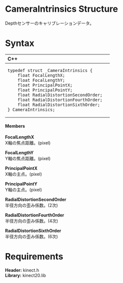 CameraIntrinsics Structure  
==========================  

Depthセンサーのキャリブレーションデータ。 <span id="syntaxSection"></span>

Syntax  
======  

<table>
<colgroup>
<col width="100%" />
</colgroup>
<thead>
<tr class="header">
<th align="left">C++</th>
</tr>
</thead>
<tbody>
<tr class="odd">
<td align="left"><pre><code>typedef struct _CameraIntrinsics {  
    float FocalLengthX;  
    float FocalLengthY;  
    float PrincipalPointX;  
    float PrincipalPointY;  
    float RadialDistortionSecondOrder;  
    float RadialDistortionFourthOrder;  
    float RadialDistortionSixthOrder;  
} CameraIntrinsics;</code></pre></td>
</tr>
</tbody>
</table>

<span id="ID4EG"></span>
#### Members  

**FocalLengthX**    
X軸の焦点距離。(pixel)  

**FocalLengthY**    
Y軸の焦点距離。(pixel)  

**PrincipalPointX**    
X軸の主点。(pixel)  

**PrincipalPointY**    
Y軸の主点。(pixel)  

**RadialDistortionSecondOrder**    
半径方向の歪み係数。(2次)  

**RadialDistortionFourthOrder**    
半径方向の歪み係数。(4次)  

**RadialDistortionSixthOrder**    
半径方向の歪み係数。(6次)  

<span id="requirements"></span>

Requirements  
============  

**Header:** kinect.h  
**Library:** kinect20.lib  



<!--Please do not edit the data in the comment block below.-->
<!--
TOCTitle : CameraIntrinsics Structure
RLTitle : CameraIntrinsics Structure
KeywordK : CameraIntrinsics structure
KeywordF : CameraIntrinsics
KeywordF : Microsoft.Kinect.kinect.CameraIntrinsics
KeywordA : T:Microsoft.Kinect.kinect.CameraIntrinsics
AssetID : T:Microsoft.Kinect.kinect.CameraIntrinsics
Locale : en-us
CommunityContent : 1
APIType : Managed
APILocation : 
APIName : Microsoft.Kinect.kinect.CameraIntrinsics
TargetOS : Windows
TopicType : kbSyntax
DevLang : C++
DocSet : K4Wv2
ProjType : K4Wv2Proj
Technology : Kinect for Windows
Product : Kinect for Windows SDK v2
productversion : 20
-->
